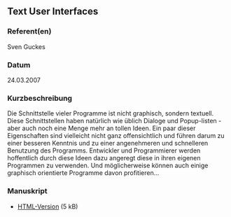 
 
## Text User Interfaces


### Referent(en)
 Sven Guckes

### Datum
 24.03.2007

### Kurzbeschreibung
 Die Schnittstelle vieler Programme ist nicht graphisch, sondern textuell. Diese Schnittstellen haben natürlich wie üblich Dialoge und Popup-listen - aber auch noch eine Menge mehr an tollen Ideen. Ein paar dieser Eigenschaften sind vielleicht nicht ganz offensichtlich und führen darum zu einer besseren Kenntnis und zu einer angenehmeren und schnelleren Benutzung des Programms. Entwickler und Programmierer werden hoffentlich durch diese Ideen dazu angeregt diese in ihren eigenen Programmen zu verwenden. Und möglicherweise können auch einige graphisch orientierte Programme davon profitieren...

### Manuskript

          
* [HTML-Version](/download/Vortraege/TUI.html) (5 kB)
                 
      
  


